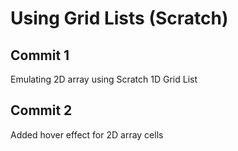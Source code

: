# Using Grid Lists (Scratch)

## Commit 1
Emulating 2D array using Scratch 1D Grid List

## Commit 2
Added hover effect for 2D array cells